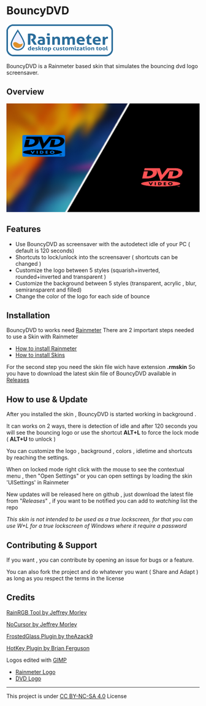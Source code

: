 # BouncyDVD

[![](img/rainmeter.png)](https://www.rainmeter.net/)

BouncyDVD is a Rainmeter based skin that simulates the bouncing dvd logo screensaver.

## Overview

![](img/dvd2.png)

## Features

- Use BouncyDVD as screensaver with the autodetect idle of your PC ( default is 120 seconds)
- Shortcuts to lock/unlock into the screensaver ( shortcuts can be changed )
- Customize the logo between 5 styles (squarish+inverted, rounded+inverted and transparent )
- Customize the background between 5 styles (transparent, acrylic , blur, semiransparent and filled)
- Change the color of the logo for each side of bounce

## Installation

BouncyDVD to works need [Rainmeter](https://www.rainmeter.net/)
There are 2 important steps needed to use a Skin with Rainmeter

- [How to install Rainmeter](https://docs.rainmeter.net/manual/installing-rainmeter/)
- [How to install Skins](https://docs.rainmeter.net/manual/installing-skins/)

For the second step you need the skin file wich have extension **.rmskin**
So you have to download the latest skin file of BouncyDVD available in [Releases](https://github.com/d3ward/bouncydvd/releases)

## How to use & Update

After you installed the skin , BouncyDVD is started working in background .

It can works on 2 ways, there is detection of idle and after 120 seconds you will see the bouncing logo or use the shortcut **ALT+L** to force the lock mode ( **ALT+U** to unlock )

You can customize the logo , background , colors , idletime and shortcuts by reaching the settings.

When on locked mode right click with the mouse to see the contextual menu , then "Open Settings" or you can open settings by loading the skin 'UISettings' in Rainmeter

New updates will be released here on github , just download the latest file from "*Releases*" , if you want to be notified you can add to *watching* list  the repo

*This skin is not intended to be used as a true lockscreen, for that you can use W+L for a true lockscreen of Windows where it require a password*

## Contributing & Support

If you want , you can contribute by opening an issue for bugs or a feature.

You can also fork the project and do whatever you want ( Share and Adapt ) as long as you respect the terms in the license

## Credits

 [RainRGB Tool by Jeffrey Morley](https://forum.rainmeter.net/viewtopic.php?f=127&t=6215)

 [NoCursor by Jeffrey Morley](https://forum.rainmeter.net/viewtopic.php?p=97898#p97898)

 [FrostedGlass Plugin by theAzack9](https://forum.rainmeter.net/viewtopic.php?t=23106)

 [HotKey Plugin by Brian Ferguson](https://github.com/brianferguson/HotKey.dll)

Logos edited with [GIMP](https://www.gimp.org/)

- [Rainmeter Logo](https://forum.rainmeter.net/viewtopic.php?t=28819)
- [DVD Logo](https://it.wikipedia.org/wiki/File:DVD_logo.svg) 

----

This project is under [CC BY-NC-SA 4.0](https://creativecommons.org/licenses/by-nc-sa/4.0/) License
